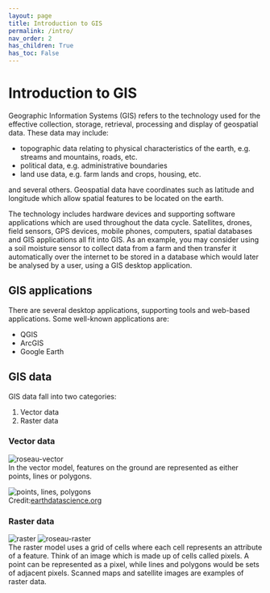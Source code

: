 ```yaml
---
layout: page
title: Introduction to GIS
permalink: /intro/
nav_order: 2
has_children: True
has_toc: False
---
```


# Introduction to GIS

Geographic Information Systems (GIS) refers to the technology used for the effective collection, storage, retrieval, processing and display of geospatial data. These data may include:
* topographic data relating to physical characteristics of the earth, e.g. streams and mountains, roads, etc.
* political data, e.g. administrative boundaries
* land use data, e.g. farm lands and crops, housing, etc.

and several others. Geospatial data have coordinates such as latitude and longitude which allow spatial features to be located on the earth.

The technology includes hardware devices and supporting software applications which are used throughout the data cycle. Satellites, drones, field sensors, GPS devices, mobile phones, computers, spatial databases and GIS applications all fit into GIS. As an example, you may consider using a soil moisture sensor to collect data from a farm and then transfer it automatically over the internet to be stored in a database which would later be analysed by a user, using a GIS desktop application.

## GIS applications
There are several desktop applications, supporting tools and web-based applications. Some well-known applications are:
* QGIS
* ArcGIS
* Google Earth

## GIS data

GIS data fall into two categories:

1. Vector data
1. Raster data

### Vector data

![roseau-vector]({{site.url}}/assets/images/roseau-vector.png)<br/>
In the vector model, features on the ground are represented as either points, lines or polygons.

![points, lines, polygons]({{site.url}}/assets/images/points-lines-polygons-vector-data-types.png)<br/>Credit:[earthdatascience.org](https://www.earthdatascience.org/courses/earth-analytics/spatial-data-r/intro-vector-data-r/)


### Raster data

![raster]({{site.url}}/assets/images/raster.png) ![roseau-raster]({{site.url}}/assets/images//roseau-raster.png)<br/>
The raster model uses a grid of cells where each cell represents an attribute of a feature. Think of an image which is made up of cells called pixels. A point can be represented as a pixel, while lines and polygons would be sets of adjacent pixels. Scanned maps and satellite images are examples of raster data.